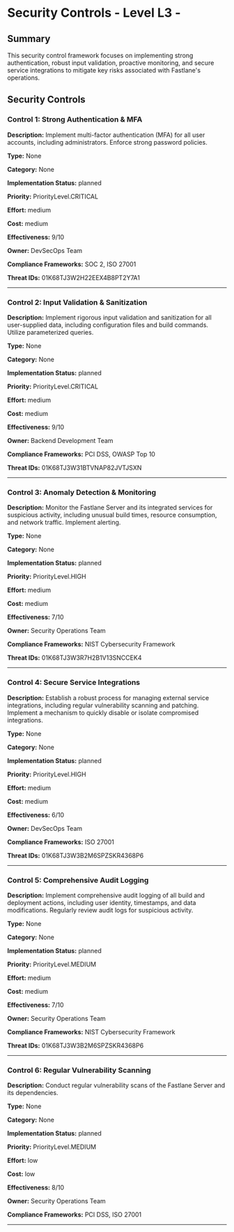 # Security Controls - Level L3 - 

## Summary

This security control framework focuses on implementing strong authentication, robust input validation, proactive monitoring, and secure service integrations to mitigate key risks associated with Fastlane's operations.

## Security Controls

### Control 1: Strong Authentication & MFA

**Description:** Implement multi-factor authentication (MFA) for all user accounts, including administrators. Enforce strong password policies.

**Type:** None

**Category:** None

**Implementation Status:** planned

**Priority:** PriorityLevel.CRITICAL

**Effort:** medium

**Cost:** medium

**Effectiveness:** 9/10

**Owner:** DevSecOps Team

**Compliance Frameworks:** SOC 2, ISO 27001

**Threat IDs:** 01K68TJ3W2H22EEX4B8PT2Y7A1

---

### Control 2: Input Validation & Sanitization

**Description:** Implement rigorous input validation and sanitization for all user-supplied data, including configuration files and build commands. Utilize parameterized queries.

**Type:** None

**Category:** None

**Implementation Status:** planned

**Priority:** PriorityLevel.CRITICAL

**Effort:** medium

**Cost:** medium

**Effectiveness:** 9/10

**Owner:** Backend Development Team

**Compliance Frameworks:** PCI DSS, OWASP Top 10

**Threat IDs:** 01K68TJ3W31BTVNAP82JVTJSXN

---

### Control 3: Anomaly Detection & Monitoring

**Description:** Monitor the Fastlane Server and its integrated services for suspicious activity, including unusual build times, resource consumption, and network traffic. Implement alerting.

**Type:** None

**Category:** None

**Implementation Status:** planned

**Priority:** PriorityLevel.HIGH

**Effort:** medium

**Cost:** medium

**Effectiveness:** 7/10

**Owner:** Security Operations Team

**Compliance Frameworks:** NIST Cybersecurity Framework

**Threat IDs:** 01K68TJ3W3R7H2B1V13SNCCEK4

---

### Control 4: Secure Service Integrations

**Description:** Establish a robust process for managing external service integrations, including regular vulnerability scanning and patching. Implement a mechanism to quickly disable or isolate compromised integrations.

**Type:** None

**Category:** None

**Implementation Status:** planned

**Priority:** PriorityLevel.HIGH

**Effort:** medium

**Cost:** medium

**Effectiveness:** 6/10

**Owner:** DevSecOps Team

**Compliance Frameworks:** ISO 27001

**Threat IDs:** 01K68TJ3W3B2M6SPZSKR4368P6

---

### Control 5: Comprehensive Audit Logging

**Description:** Implement comprehensive audit logging of all build and deployment actions, including user identity, timestamps, and data modifications. Regularly review audit logs for suspicious activity.

**Type:** None

**Category:** None

**Implementation Status:** planned

**Priority:** PriorityLevel.MEDIUM

**Effort:** medium

**Cost:** medium

**Effectiveness:** 7/10

**Owner:** Security Operations Team

**Compliance Frameworks:** NIST Cybersecurity Framework

**Threat IDs:** 01K68TJ3W3B2M6SPZSKR4368P6

---

### Control 6: Regular Vulnerability Scanning

**Description:** Conduct regular vulnerability scans of the Fastlane Server and its dependencies.

**Type:** None

**Category:** None

**Implementation Status:** planned

**Priority:** PriorityLevel.MEDIUM

**Effort:** low

**Cost:** low

**Effectiveness:** 8/10

**Owner:** Security Operations Team

**Compliance Frameworks:** PCI DSS, ISO 27001

---

